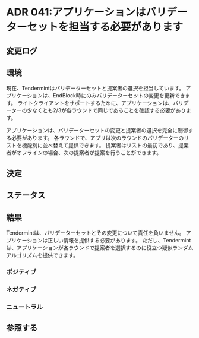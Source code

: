 # ADR 041:アプリケーションはバリデーターセットを担当する必要があります

## 変更ログ


## 環境

現在、Tendermintはバリデーターセットと提案者の選択を担当しています。 アプリケーションは、EndBlock時にのみバリデーターセットの変更を更新できます。
ライトクライアントをサポートするために、アプリケーションは、バリデーターの少なくとも2/3が各ラウンドで同じであることを確認する必要があります。

アプリケーションは、バリデーターセットの変更と提案者の選択を完全に制御する必要があります。 各ラウンドで、アプリは次のラウンドのバリデーターのリストを機能別に並べ替えて提供できます。 提案者はリストの最初であり、提案者がオフラインの場合、次の提案者が提案を行うことができます。

## 決定

## ステータス

## 結果

Tendermintは、バリデーターセットとその変更について責任を負いません。 アプリケーションは正しい情報を提供する必要があります。
ただし、Tendermintは、アプリケーションが各ラウンドで提案者を選択するのに役立つ疑似ランダムアルゴリズムを提供できます。

### ポジティブ

### ネガティブ

### ニュートラル

## 参照する
